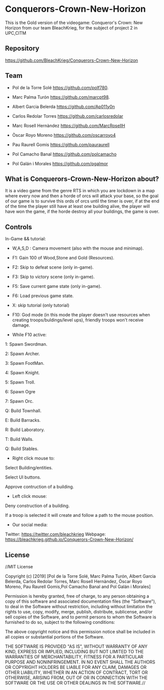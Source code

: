 # Conquerors-Crown-New-Horizon
This is the Gold version of the videogame: Conqueror's Crown: New Horizon from our team BleachKrieg, for the subject of project 2 in UPC,CITM

## Repository
<https://github.com/BleachKrieg/Conquerors-Crown-New-Horizon>

## Team
- Pol de la Torre Solé https://github.com/polf780.

- Marc Palma Turón https://github.com/marcpt98.

- Albert Garcia Belerda https://github.com/Ap011y0n

- Carlos Redolar Torres https://github.com/carlosredolar

- Marc Rosell Hernàndez https://github.com/MarcRosellH

- Òscar Royo Moreno https://github.com/oscarroyo4

- Pau Raurell Gomis https://github.com/pauraurell

- Pol Camacho Banal https://github.com/polcamacho

- Pol Galán i Morales https://github.com/pgalmor

## What is Conquerors-Crown-New-Horizon about?
It is a video game from the genre RTS in which you are lockdown in a map where every now and then a horde of orcs will attack your base, so the goal of our game is to survive this ords of orcs until the timer is over, if at the end of the time the player still have at least one building alive, the player will have won the game, if the horde destroy all your buildings, the game is over.

## Controls 

In-Game && tutorial:
- W,A,S,D : Camera movement (also with the mouse and minimap).

- F1: Gain 100 of Wood,Stone and Gold (Resources).

- F2: Skip to defeat scene (only in-game).

- F3: Skip to victory scene (only in-game).

- F5: Save current game state (only in-game).

- F6: Load previous game state.

- X: skip tutorial (only tutorial)

- F10: God mode (in this mode the player doesn't use resources when creating troops/buldings/level ups), friendly troops won't receive damage.

- While F10 active:

1: Spawn Swordman.

2: Spawn Archer.

3: Spawn FootMan.

4: Spawn Knight.

5: Spawn Troll.

6: Spawn Ogre

7: Spawn Orc.

Q: Build Townhall.

E: Build Barracks.

R: Build Laboratory.

T: Build Walls.

Q: Build Stables.

- Right click mouse to: 

Select Building/entities.

Select UI buttons.

Approve contruction of a building.

- Left click mouse: 

Deny construction of a building.

If a troop is selected it will create and follow a path to the mouse position.  

- Our social media: 

Twitter: https://twitter.com/bleachkrieg
Webpage: https://bleachkrieg.github.io/Conquerors-Crown-New-Horizon/

## License
//MIT License

Copyright (c) [2019] [Pol de la Torre Solé, Marc Palma Turón, Albert Garcia Belerda, Carlos Redolar Torres, Marc Rosell Hernàndez, Òscar Royo Moreno, Pau Raurell Gomis,Pol Camacho Banal and Pol Galán i Morales]

Permission is hereby granted, free of charge, to any person obtaining a copy of this software and associated documentation files (the "Software"), to deal in the Software without restriction, including without limitation the rights to use, copy, modify, merge, publish, distribute, sublicense, and/or sell copies of the Software, and to permit persons to whom the Software is furnished to do so, subject to the following conditions:

The above copyright notice and this permission notice shall be included in all copies or substantial portions of the Software.

THE SOFTWARE IS PROVIDED "AS IS", WITHOUT WARRANTY OF ANY KIND, EXPRESS OR IMPLIED, INCLUDING BUT NOT LIMITED TO THE WARRANTIES OF MERCHANTABILITY, FITNESS FOR A PARTICULAR PURPOSE AND NONINFRINGEMENT. IN NO EVENT SHALL THE AUTHORS OR COPYRIGHT HOLDERS BE LIABLE FOR ANY CLAIM, DAMAGES OR OTHER LIABILITY, WHETHER IN AN ACTION OF CONTRACT, TORT OR OTHERWISE, ARISING FROM, OUT OF OR IN CONNECTION WITH THE SOFTWARE OR THE USE OR OTHER DEALINGS IN THE SOFTWARE.//
